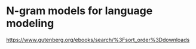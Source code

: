 # N-gram models for language modeling

https://www.gutenberg.org/ebooks/search/%3Fsort_order%3Ddownloads
